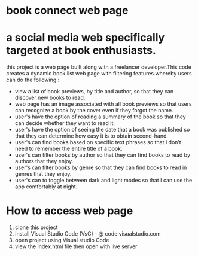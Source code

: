 # book connect web page 

# a social media web specifically targeted at book enthusiasts.

this project is a web page  built along with a freelancer developer.This code creates a dynamic book list web page with filtering features.whereby users can do the following :

* view a list of book previews, by title and author, so that they can discover new books to read.
* web page has an image associated with all book previews so that users can recognize a book by the cover even if they forgot the name.
* user's have the option of reading a summary of the book so that they can decide whether they want to read it.
* user's have the option of seeing the date that a book was published so that they can determine how easy it is to obtain second-hand.
* user's can find books based on specific text phrases so that I don’t need to remember the entire title of a book.
* user's can filter books by author so that they can find books to read by authors that they enjoy.
* user's can filter books by genre so that they can find books to read in genres that they enjoy.
* user's can to toggle between dark and light modes so that I can use the app comfortably at night.

 # How to access web page 

 1. clone this project
 2. install Visual Studio Code (VsC) - @ code.visualstudio.com
 3. open project using Visual studio Code
 4. view the index.html file then open with live server

